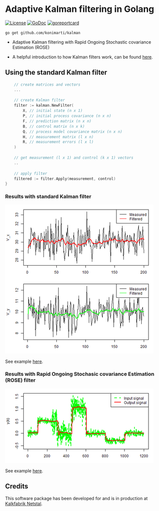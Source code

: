 # Adaptive Kalman filtering in Golang

[![License](http://img.shields.io/badge/license-MIT-red.svg?style=flat)](https://github.com/konimarti/kalman/blob/master/LICENSE)
[![GoDoc](https://godoc.org/github.com/konimarti/observer?status.svg)](https://godoc.org/github.com/konimarti/kalman)
[![goreportcard](https://goreportcard.com/badge/github.com/konimarti/observer)](https://goreportcard.com/report/github.com/konimarti/kalman)

```go get github.com/konimarti/kalman```

* Adaptive Kalman filtering with Rapid Ongoing Stochastic covariance Estimation (ROSE) 

* A helpful introduction to how Kalman filters work, can be found [here](https://www.bzarg.com/p/how-a-kalman-filter-works-in-pictures/).

## Using the standard Kalman filter
```go
	// create matrices and vectors
	...

	// create Kalman filter
	filter := kalman.NewFilter(
		X, // initial state (n x 1)
		P, // initial process covariance (n x n)
		F, // prediction matrix (n x n)
		B, // control matrix (n x k)
		Q, // process model covariance matrix (n x n)
		H, // measurement matrix (l x n)
		R, // measurement errors (l x l)
	)

	// get measurement (l x 1) and control (k x 1) vectors
	..

	// apply filter
	filtered := filter.Apply(measurement, control)
}
```

### Results with standard Kalman filter

![Results of Kalman filtering on car example.](example/car/car.png)

See example [here](example/car/car.go).

### Results with Rapid Ongoing Stochasic covariance Estimation (ROSE) filter

![Results of ROSE filtering.](example/rose/rose.png)

See example [here](example/rose/rose.go).

## Credits

This software package has been developed for and is in production at [Kalkfabrik Netstal](http://www.kfn.ch/en).
